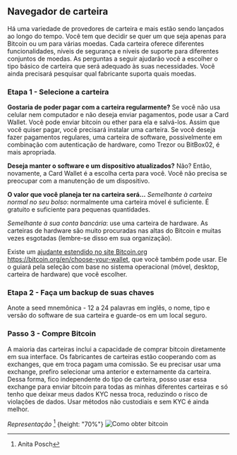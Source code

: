 ## Navegador de carteira
Há uma variedade de provedores de carteira e mais estão sendo lançados ao longo do tempo. Você tem que decidir se quer um que seja apenas para Bitcoin ou um para várias moedas. Cada carteira oferece diferentes funcionalidades, níveis de segurança e níveis de suporte para diferentes conjuntos de moedas. As perguntas a seguir ajudarão você a escolher o tipo básico de carteira que será adequado às suas necessidades. Você ainda precisará pesquisar qual fabricante suporta quais moedas.

### Etapa 1 - Selecione a carteira
**Gostaria de poder pagar com a carteira regularmente?**
Se você não usa celular nem computador e não deseja enviar pagamentos, pode usar a Card Wallet. Você pode enviar bitcoin ou ether para ela e salvá-los. Assim que você quiser pagar, você precisará instalar uma carteira. Se você deseja fazer pagamentos regulares, uma carteira de software, possivelmente em combinação com autenticação de hardware, como Trezor ou BitBox02, é mais apropriada.

**Deseja manter o software e um dispositivo atualizados?**
Não? Então, novamente, a Card Wallet é a escolha certa para você. Você não precisa se preocupar com a manutenção de um dispositivo.

**O valor que você planeja ter na carteira será...**
*Semelhante à carteira normal no seu bolso*: normalmente uma carteira móvel é suficiente. É gratuito e suficiente para pequenas quantidades.

*Semelhante à sua conta bancária*: use uma carteira de hardware. As carteiras de hardware são muito procuradas nas altas do Bitcoin e muitas vezes esgotadas (lembre-se disso em sua organização).

Existe um [ajudante estendido no site Bitcoin.org](https://bitcoin.org/en/choose-your-wallet) https://bitcoin.org/en/choose-your-wallet, que você também pode usar. Ele o guiará pela seleção com base no sistema operacional (móvel, desktop, carteira de hardware) que você escolher.

### Etapa 2 - Faça um backup de suas chaves
Anote a seed mnemônica - 12 a 24 palavras em inglês, o nome, tipo e versão do software de sua carteira e guarde-os em um local seguro.

### Passo 3 - Compre Bitcoin
A maioria das carteiras inclui a capacidade de comprar bitcoin diretamente em sua interface. Os fabricantes de carteiras estão cooperando com as exchanges, que em troca pagam uma comissão. Se eu precisar usar uma exchange, prefiro selecionar uma anterior e externamente da carteira. Dessa forma, fico independente do tipo de carteira, posso usar essa exchange para enviar bitcoin para todas as minhas diferentes carteiras e só tenho que deixar meus dados KYC nessa troca, reduzindo o risco de violações de dados. Usar métodos não custodiais e sem KYC é ainda melhor.

*Representação* [^72]
{height: "70%"}
![Como obter bitcoin](resources/_Buying-methods.png)

[^72]: Anita Posch
